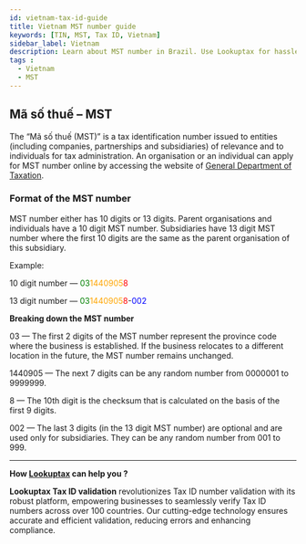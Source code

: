 ```yaml
---
id: vietnam-tax-id-guide
title: Vietnam MST number guide
keywords: [TIN, MST, Tax ID, Vietnam]
sidebar_label: Vietnam
description: Learn about MST number in Brazil. Use Lookuptax for hassle-free tax id validation in Vietnam and other 100+ countries
tags : 
  - Vietnam
  - MST
---
```



## Mã số thuế – MST
The “Mã số thuế (MST)” is a tax identification number issued to entities (including companies, partnerships and subsidiaries) of relevance and to individuals for tax administration. An organisation or an individual can apply for MST number online by accessing the website of <a href="https://thuedientu.gdt.gov.vn/" target="_blank">General Department of Taxation</a>.

### Format of the MST number

MST number either has 10 digits or 13 digits. Parent organisations and individuals have a 10 digit MST number. Subsidiaries have 13 digit MST number where the first 10 digits are the same as the parent organisation of this subsidiary.

Example:

10 digit number — <font color="green">03</font><font color="orange">1440905</font><font color="red">8</font> 

13 digit number — <font color="green">03</font><font color="orange">1440905</font><font color="red">8</font>-<font color="blue">002</font>

**Breaking down the MST number**

03 — The first 2 digits of the MST number represent the province code where the business is established. If the business relocates to a different location in the future, the MST number remains unchanged.

1440905 — The next 7 digits can be any random number from 0000001 to 9999999.

8 — The 10th digit is the checksum that is calculated on the basis of the first 9 digits.

002 — The last 3 digits (in the 13 digit MST number) are optional and are used only for subsidiaries. They can be any random number from 001 to 999.

----
**How [Lookuptax](https://lookuptax.com/) can help you ?**

**Lookuptax Tax ID validation**  revolutionizes Tax ID number validation with its robust platform, empowering businesses to seamlessly verify Tax ID numbers across over 100 countries. Our cutting-edge technology ensures accurate and efficient validation, reducing errors and enhancing compliance.



